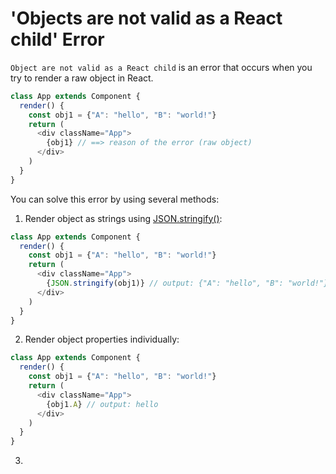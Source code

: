 # 'Objects are not valid as a React child' Error

```Object are not valid as a React child``` is an error that occurs when you try to render a raw object in React.

```javascript
class App extends Component {
  render() {
    const obj1 = {"A": "hello", "B": "world!"}
    return (
      <div className="App">
        {obj1} // ==> reason of the error (raw object)
      </div>
    )
  }
}
```

You can solve this error by using several methods:

1. Render object as strings using [JSON.stringify()](https://github.com/jbcolby0063/til/blob/main/json/stringify.md):
```javascript
class App extends Component {
  render() {
    const obj1 = {"A": "hello", "B": "world!"}
    return (
      <div className="App">
        {JSON.stringify(obj1)} // output: {"A": "hello", "B": "world!"}
      </div>
    )
  }
}
```
2. Render object properties individually:
```javascript
class App extends Component {
  render() {
    const obj1 = {"A": "hello", "B": "world!"}
    return (
      <div className="App">
        {obj1.A} // output: hello
      </div>
    )
  }
}
```
3.
